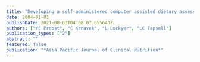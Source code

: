 ```yaml
---
title: "Developing a self-administered computer assisted dietary assessment tool for use in primary healthcare practice: perceptions of nutrition and computers in older adults with T2DM."
date: 2004-01-01
publishDate: 2021-08-03T04:08:07.655643Z
authors: ["YC Probst", "C Krnavek", "L Lockyer", "LC Tapsell"]
publication_types: ["2"]
abstract: ""
featured: false
publication: "*Asia Pacific Journal of Clinical Nutrition*"
---
```


